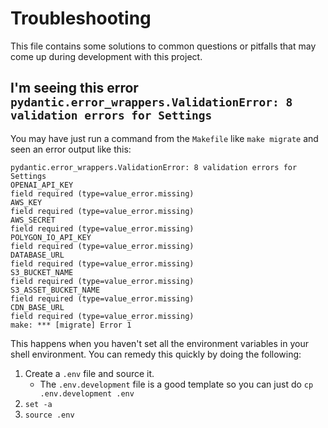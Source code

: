 # Troubleshooting
This file contains some solutions to common questions or pitfalls that may come up during development with this project.

## I'm seeing this error `pydantic.error_wrappers.ValidationError: 8 validation errors for Settings`
You may have just run a command from the `Makefile` like `make migrate` and seen an error output like this:

```
pydantic.error_wrappers.ValidationError: 8 validation errors for Settings
OPENAI_API_KEY
field required (type=value_error.missing)
AWS_KEY
field required (type=value_error.missing)
AWS_SECRET
field required (type=value_error.missing)
POLYGON_IO_API_KEY
field required (type=value_error.missing)
DATABASE_URL
field required (type=value_error.missing)
S3_BUCKET_NAME
field required (type=value_error.missing)
S3_ASSET_BUCKET_NAME
field required (type=value_error.missing)
CDN_BASE_URL
field required (type=value_error.missing)
make: *** [migrate] Error 1
```

This happens when you haven't set all the environment variables in your shell environment.
You can remedy this quickly by doing the following:
1. Create a `.env` file and source it.
   - The `.env.development` file is a good template so you can just do `cp .env.development .env`
1. `set -a`
1. `source .env`

